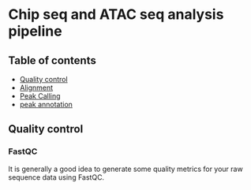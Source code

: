 
# Chip seq and ATAC seq analysis pipeline
## Table of contents
* [Quality control](#Quality-control)
* [Alignment](#Alignment)
* [Peak Calling](#Peak-Calling)
* [peak annotation](#peak-annotation)


## Quality control
### FastQC
It is generally a good idea to generate some quality metrics for your raw sequence data using FastQC.
